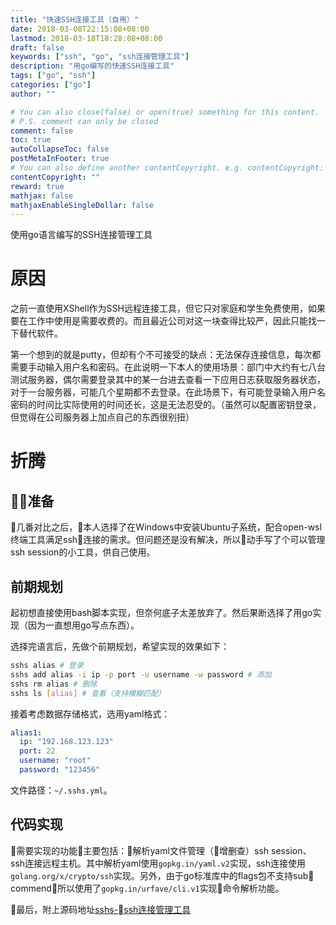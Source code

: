```yaml
---
title: "快速SSH连接工具（自用）"
date: 2018-03-08T22:15:08+08:00
lastmod: 2018-03-18T18:28:08+08:00
draft: false
keywords: ["ssh", "go", "ssh连接管理工具"]
description: "用go编写的快速SSH连接工具"
tags: ["go", "ssh"]
categories: ["go"]
author: ""

# You can also close(false) or open(true) something for this content.
# P.S. comment can only be closed
comment: false
toc: true
autoCollapseToc: false
postMetaInFooter: true
# You can also define another contentCopyright. e.g. contentCopyright: "This is another copyright."
contentCopyright: ""
reward: true
mathjax: false
mathjaxEnableSingleDollar: false
---
```


使用go语言编写的SSH连接管理工具

<!--more-->

# 原因

之前一直使用XShell作为SSH远程连接工具，但它只对家庭和学生免费使用，如果要在工作中使用是需要收费的。而且最近公司对这一块查得比较严，因此只能找一下替代软件。

第一个想到的就是putty，但却有个不可接受的缺点：无法保存连接信息，每次都需要手动输入用户名和密码。在此说明一下本人的使用场景：部门中大约有七八台测试服务器，偶尔需要登录其中的某一台进去查看一下应用日志获取服务器状态，对于一台服务器，可能几个星期都不去登录。在此场景下，有可能登录输入用户名密码的时间比实际使用的时间还长，这是无法忍受的。（虽然可以配置密钥登录，但觉得在公司服务器上加点自己的东西很别扭）

# 折腾

## 准备

几番对比之后，本人选择了在Windows中安装Ubuntu子系统，配合open-wsl终端工具满足ssh连接的需求。但问题还是没有解决，所以动手写了个可以管理ssh session的小工具，供自己使用。

## 前期规划

起初想直接使用bash脚本实现，但奈何底子太差放弃了。然后果断选择了用go实现（因为一直想用go写点东西）。

选择完语言后，先做个前期规划，希望实现的效果如下：

``` bash
sshs alias # 登录
sshs add alias -i ip -p port -u username -w password # 添加
sshs rm alias # 删除
sshs ls [alias] # 查看（支持模糊匹配）
```

接着考虑数据存储格式，选用yaml格式：

``` yaml
alias1:
  ip: "192.168.123.123"
  port: 22
  username: "root"
  password: "123456"
```

文件路径：`~/.sshs.yml`。

## 代码实现

需要实现的功能主要包括：解析yaml文件管理（增删查）ssh session、ssh连接远程主机。其中解析yaml使用`gopkg.in/yaml.v2`实现，ssh连接使用`golang.org/x/crypto/ssh`实现。另外，由于go标准库中的flags包不支持sub commend，所以使用了`gopkg.in/urfave/cli.v1`实现命令解析功能。

最后，附上源码地址[sshs-ssh连接管理工具](https://github.com/MACDfree/sshs)